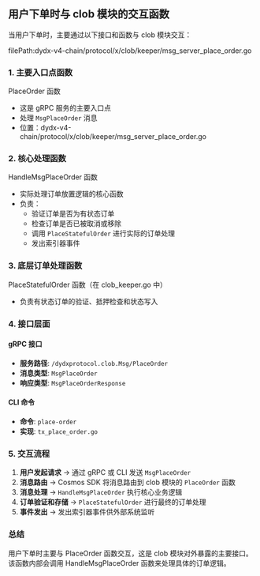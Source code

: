 ## 用户下单时与 clob 模块的交互函数

当用户下单时，主要通过以下接口和函数与 clob 模块交互：

filePath:dydx-v4-chain/protocol/x/clob/keeper/msg_server_place_order.go

### 1. 主要入口点函数

PlaceOrder 函数
- 这是 gRPC 服务的主要入口点
- 处理 `MsgPlaceOrder` 消息
- 位置：dydx-v4-chain/protocol/x/clob/keeper/msg_server_place_order.go

### 2. 核心处理函数
HandleMsgPlaceOrder 函数
- 实际处理订单放置逻辑的核心函数
- 负责：
  - 验证订单是否为有状态订单
  - 检查订单是否已被取消或移除
  - 调用 `PlaceStatefulOrder` 进行实际的订单处理
  - 发出索引器事件

### 3. 底层订单处理函数

PlaceStatefulOrder 函数（在 clob_keeper.go 中）
- 负责有状态订单的验证、抵押检查和状态写入

### 4. 接口层面

#### gRPC 接口
- **服务路径**: `/dydxprotocol.clob.Msg/PlaceOrder`
- **消息类型**: `MsgPlaceOrder`
- **响应类型**: `MsgPlaceOrderResponse`

#### CLI 命令
- **命令**: `place-order`
- **实现**: `tx_place_order.go`

### 5. 交互流程

1. **用户发起请求** → 通过 gRPC 或 CLI 发送 `MsgPlaceOrder`
2. **消息路由** → Cosmos SDK 将消息路由到 clob 模块的 `PlaceOrder` 函数
3. **消息处理** → `HandleMsgPlaceOrder` 执行核心业务逻辑
4. **订单验证和存储** → `PlaceStatefulOrder` 进行最终的订单处理
5. **事件发出** → 发出索引器事件供外部系统监听

### 总结
用户下单时主要与 PlaceOrder 函数交互，这是 clob 模块对外暴露的主要接口。该函数内部会调用 HandleMsgPlaceOrder 函数来处理具体的订单逻辑。
